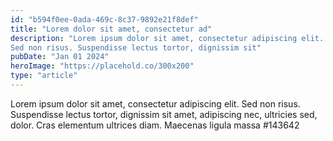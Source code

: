 ```yaml
---
id: "b594f0ee-0ada-469c-8c37-9892e21f8def"
title: "Lorem dolor sit amet, consectetur ad"
description: "Lorem ipsum dolor sit amet, consectetur adipiscing elit.
Sed non risus. Suspendisse lectus tortor, dignissim sit"
pubDate: "Jan 01 2024"
heroImage: "https://placehold.co/300x200"
type: "article"
---
```


Lorem ipsum dolor sit amet, consectetur adipiscing elit.
Sed non risus. Suspendisse lectus tortor, dignissim sit
amet, adipiscing nec, ultricies sed, dolor. Cras elementum
ultrices diam. Maecenas ligula massa
#143642
